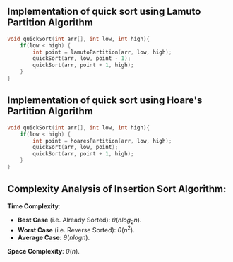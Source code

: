 ## Implementation of quick sort using Lamuto Partition Algorithm
```cpp
void quickSort(int arr[], int low, int high){
    if(low < high) {
        int point = lamutoPartition(arr, low, high);
        quickSort(arr, low, point - 1);
        quickSort(arr, point + 1, high);
    }
}
```

## Implementation of quick sort using Hoare's Partition Algorithm
```cpp
void quickSort(int arr[], int low, int high){
    if(low < high) {
        int point = hoaresPartition(arr, low, high);
        quickSort(arr, low, point);
        quickSort(arr, point + 1, high);
    }
}
```

## Complexity Analysis of Insertion Sort Algorithm:

**Time Complexity**:
- **Best Case** (i.e. Already Sorted): $\theta(nlog_2 n)$.
- **Worst Case** (i.e. Reverse Sorted): $\theta(n^2)$.
- **Average Case**:  $\theta(n logn)$.

**Space Complexity**: $\theta(n)$.